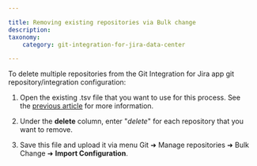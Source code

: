 ```yaml
---

title: Removing existing repositories via Bulk change
description:
taxonomy:
    category: git-integration-for-jira-data-center

---
```

To delete multiple repositories from the Git Integration for Jira app git repository/integration configuration:

1.  Open the existing .tsv file that you want to use for this process. See the [previous article](/git-integration-for-jira-data-center/editing-existing-repository-settings-in-the-tsv-file-gij-self-managed/) for more information.

2.  Under the **delete** column, enter "_delete_" for each repository that you want to remove.

3.  Save this file and upload it via menu Git ➜ Manage repositories ➜ Bulk Change ➜ **Import Configuration**.

